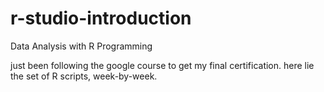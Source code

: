 # r-studio-introduction
 Data Analysis with R Programming

just been following the google course to get my final certification.
here lie the set of R scripts, week-by-week.
